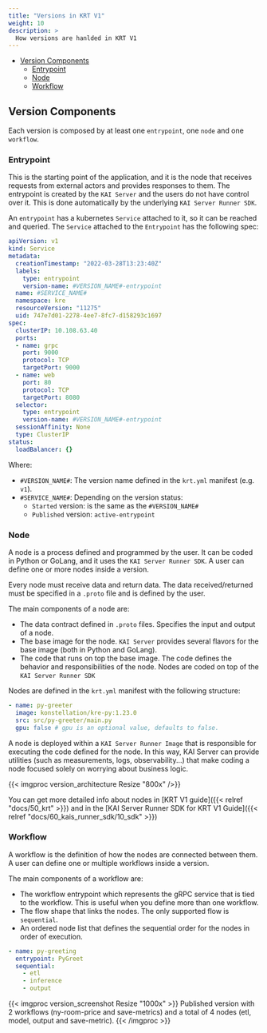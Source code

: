 ```yaml
---
title: "Versions in KRT V1"
weight: 10
description: >
  How versions are hanlded in KRT V1
---
```


- [Version Components](#version-components)
  - [Entrypoint](#entrypoint)
  - [Node](#node)
  - [Workflow](#workflow)

## Version Components

Each version is composed by at least one `entrypoint`, one `node` and one `workflow`.

### Entrypoint

This is the starting point of the application, and it is the node that receives requests from
external actors and provides responses to them.
The entrypoint is created by the `KAI Server` and the users do not have control over it.
This is done automatically by the underlying `KAI Server Runner SDK`.

An `entrypoint` has a kubernetes `Service` attached to it, so it can be reached and queried.
The `Service` attached to the `Entrypoint` has the following spec:

```yml
apiVersion: v1
kind: Service
metadata:
  creationTimestamp: "2022-03-28T13:23:40Z"
  labels:
    type: entrypoint
    version-name: #VERSION_NAME#-entrypoint
  name: #SERVICE_NAME#
  namespace: kre
  resourceVersion: "11275" 
  uid: 747e7d01-2278-4ee7-8fc7-d158293c1697 
spec:
  clusterIP: 10.108.63.40
  ports:
  - name: grpc
    port: 9000
    protocol: TCP
    targetPort: 9000
  - name: web
    port: 80
    protocol: TCP
    targetPort: 8080
  selector:
    type: entrypoint
    version-name: #VERSION_NAME#-entrypoint
  sessionAffinity: None
  type: ClusterIP
status:
  loadBalancer: {}   
```

Where:

- `#VERSION_NAME#`: The version name defined in the `krt.yml` manifest (e.g. `v1`).
- `#SERVICE_NAME#`: Depending on the version status:
  - `Started` version: is the same as the `#VERSION_NAME#`
  - `Published` version: `active-entrypoint`

### Node

A node is a process defined and programmed by the user. It can be coded in Python or GoLang,
and it uses the `KAI Server Runner SDK`.
A user can define one or more nodes inside a version.

Every node must receive data and return data. The data received/returned must be specified in a
`.proto` file and is defined by the user.

The main components of a node are:

- The data contract defined in `.proto` files. Specifies the input and output of a node.
- The base image for the node. `KAI Server` provides several flavors for the base image
  (both in Python and GoLang).
- The code that runs on top the base image. The code defines the behavior and responsibilities of
  the node. Nodes are coded on top of the `KAI Server Runner SDK`

Nodes are defined in the `krt.yml` manifest with the following structure:

```yml
- name: py-greeter
  image: konstellation/kre-py:1.23.0
  src: src/py-greeter/main.py
  gpu: false # gpu is an optional value, defaults to false.
```

A node is deployed within a `KAI Server Runner Image` that is responsible for executing the
code defined for the node.
In this way, KAI Server can provide utilities (such as measurements, logs, observability...)
that make coding a node focused solely on worrying about business logic.

{{< imgproc version_architecture Resize "800x" />}}

You can get more detailed info about nodes in [KRT V1 guide]({{< relref "docs/50_krt" >}})
and in the [KAI Server Runner SDK for KRT V1 Guide]({{< relref "docs/60_kais_runner_sdk/10_sdk" >}})

### Workflow

A workflow is the definition of how the nodes are connected between them.
A user can define one or multiple workflows inside a version.

The main components of a workflow are:

- The workflow entrypoint which represents the gRPC service that is tied to the workflow.
  This is useful when you define more than one workflow.
- The flow shape that links the nodes. The only supported flow is `sequential`.
- An ordered node list that defines the sequential order for the nodes in order of execution.

```yml
- name: py-greeting
  entrypoint: PyGreet
  sequential:
    - etl
    - inference
    - output
```

{{< imgproc version_screenshot Resize "1000x" >}}
Published version with 2 workflows (ny-room-price and save-metrics) and a total of 4 nodes
(etl, model, output and save-metric).
{{< /imgproc >}}
